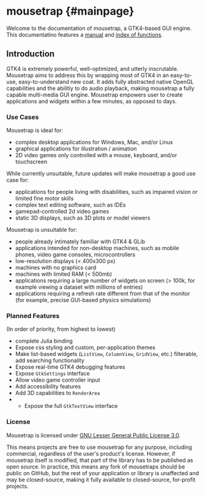 # mousetrap {#mainpage}

Welcome to the documentation of mousetrap, a GTK4-based GUI engine. This documentatino features a [manual](01_installation.md) and [index of functions](./annotated.html).

## Introduction

GTK4 is extremely powerful, well-optimized, and utterly inscrutable. Mousetrap aims to address this by wrapping most of GTK4
in an easy-to-use, easy-to-understand new coat. It adds fully abstracted native OpenGL capabilities and the abilitiy
to do audio playback, making mousetrap a fully capable multi-media GUI engine. Mousetrap empowers user to create applications and widgets within a few minutes, as opposed to days.

### Use Cases

Mousetrap is ideal for:
+ complex desktop applications for Windows, Mac, and/or Linux
+ graphical applications for illustration / animation
+ 2D video games only controlled with a mouse, keyboard, and/or touchscreen

While currently unsuitable, future updates will make mousetrap a good use case for:
+ applications for people living with disabilities, such as impaired vision or limited fine motor skills
+ complex text editing software, such as IDEs
+ gamepad-controlled 2d video games
+ static 3D displays, such as 3D plots or model viewers

Mousetrap is unsuitable for:
+ people already intimately familiar with GTK4 & GLib
+ applications intended for non-desktop machines, such as mobile phones, video game consoles, microcontrollers
+ low-resolution displays (< 400x300 px)
+ machines with no graphics card
+ machines with limited RAM (< 500mb)
+ applications requiring a large number of widgets on screen (> 100k, for example viewing a dataset with millions of entries)
+ applications requiring a refresh rate different from that of the monitor (for example, precise GUI-based physics simulations)

### Planned Features

(In order of priority, from highest to lowest)

+ complete Julia binding
+ Expose css styling and custom, per-application themes
+ Make list-based widgets (`ListView`, `ColumnView`, `GridView`, etc.) filterable, add searching functionality
+ Expose real-time GTK4 debugging features 
+ Expose `GtkSettings` interface
+ Allow video game controller input
+ Add accessibility features
+ Add 3D capabilities to `RenderArea`
+ + Expose the full `GtkTextView` interface

### License

Mousetrap is licensed under [GNU Lesser General Public License 3.0](https://en.wikipedia.org/wiki/GNU_Lesser_General_Public_License). 

This means projects are free to use mousetrap for any purpose, including commercial, regardless of the user's product's license. However, if mousetrap itself is modified, that part of the library has to be published as open source. In practice, this means any fork of mousetraps should be public on GitHub, but the rest of your application or library is unaffected and may be closed-source, making it fully available to closed-source, for-profit projects.

